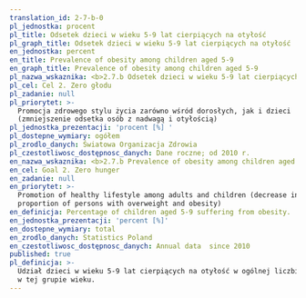 ```yaml
---
translation_id: 2-7-b-0
pl_jednostka: procent
pl_title: Odsetek dzieci w wieku 5-9 lat cierpiących na otyłość
pl_graph_title: Odsetek dzieci w wieku 5-9 lat cierpiących na otyłość
en_jednostka: percent
en_title: Prevalence of obesity among children aged 5-9
en_graph_title: Prevalence of obesity among children aged 5-9
pl_nazwa_wskaznika: <b>2.7.b Odsetek dzieci w wieku 5-9 lat cierpiących na otyłość</b>
pl_cel: Cel 2. Zero głodu
pl_zadanie: null
pl_priorytet: >-
  Promocja zdrowego stylu życia zarówno wśród dorosłych, jak i dzieci
  (zmniejszenie odsetka osób z nadwagą i otyłością)
pl_jednostka_prezentacji: 'procent [%] '
pl_dostepne_wymiary: ogółem
pl_zrodlo_danych: Światowa Organizacja Zdrowia
pl_czestotliwosc_dostępnosc_danych: Dane roczne; od 2010 r.
en_nazwa_wskaznika: <b>2.7.b Prevalence of obesity among children aged 5-9</b>
en_cel: Goal 2. Zero hunger
en_zadanie: null
en_priorytet: >-
  Promotion of healthy lifestyle among adults and children (decrease in
  proportion of persons with overweight and obesity)
en_definicja: Percentage of children aged 5-9 suffering from obesity.
en_jednostka_prezentacji: 'percent [%]'
en_dostepne_wymiary: total
en_zrodlo_danych: Statistics Poland
en_czestotliwosc_dostępnosc_danych: Annual data  since 2010
published: true
pl_definicja: >-
  Udział dzieci w wieku 5-9 lat cierpiących na otyłość w ogólnej liczbie dzieci
  w tej grupie wieku.
---
```

